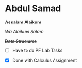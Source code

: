 # Abdul Samad  

**Assalam Alaikum**  

*Wa Alaikum Salam*  

~~Data Structures~~  

- [ ] Have to do PF Lab Tasks  

- [x] Done with Calculus Assignment  
